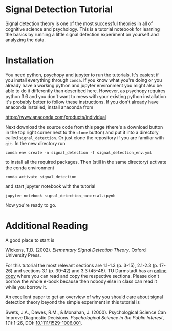 # Signal Detection Tutorial

Signal detection theory is one of the most successful theories in all of cognitive science and psychology. This is a tutorial notebook for learning the basics by running a little signal detection experiment on yourself and analyzing the data.

# Installation

You need python, psychopy and jupyter to run the tutorials. It's easiest if you install everything through `conda`. If you know what you're doing or you already have a working python and jupyter environment you might also be able to do it differently than described here. However, as psychopy requires python 3.6 and you don't want to mess with your existing python installation it's probably better to follow these instructions. If you don't already have anaconda installed, install anaconda from

https://www.anaconda.com/products/individual

Next download the source code from this page (there's a download button in the top right corner next to the `clone` button) and put it into a directory called `signal_detection`. Or just clone the repository if you are familiar with `git`. In the new directory run

```
conda env create -n signal_detection -f signal_detection_env.yml
```

to install all the required packages. Then (still in the same directory) activate the conda environment

```
conda activate signal_detection
```

and start jupyter notebook with the tutorial

```
jupyter notebook signal_detection_tutorial.ipynb
```

Now you're ready to go.

# Additional Reading

A good place to start is

Wickens, T.D. (2002). *Elementary Signal Detection Theory*. Oxford University Press.  

For this tutorial the most relevant sections are 1.1-1.3 (p. 3-15), 2.1-2.3 (p. 17-26) and sections 3.1 (p. 39-42) and 3.3 (45-48). TU Darmstadt has an [online copy](https://hds.hebis.de/ulbda/Record/HEB379323249) where you can read and copy the respective sections. Please don't borrow the whole e-book because then nobody else in class can read it while you borrow it.

An excellent paper to get an overview of why you should care about signal detection theory beyond the simple experiment in this tutorial is

Swets, J.A., Dawes, R.M., & Monahan, J. (2000). Psychological Science Can Improve Diagnostic Decisions. *Psychological Science in the Public Interest*, 1(1):1-26, DOI: [10.1111/1529-1006.001](https://doi.org/10.1111/1529-1006.001). 
